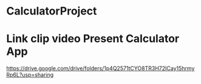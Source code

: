 # CalculatorProject

# Link clip video Present Calculator App
https://drive.google.com/drive/folders/1p4Q2571tCYO8TR3H72ICay15hrmyRp6L?usp=sharing
